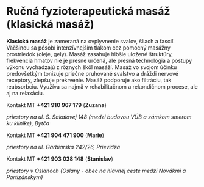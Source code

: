 Ručná fyzioterapeutická masáž (klasická masáž)
==============================================

**Klasická masáž** je zameraná na ovplyvnenie svalov, šliach a fascií. Väčšinou
sa pôsobí intenzívnejším tlakom cez pomocný masážny prostriedok (oleje, gely).
Masáž zasahuje hlbšie uložené štruktúry, frekvencia hmatov nie je presne určená,
ale presná technológia a postupy výkonu vychádzajú z rôznych škôl masáží. Masáž
vo svojom účinku predovšetkým tonizuje priečne pruhované svalstvo a dráždi
nervové receptory, zlepšuje prekrvenie. Masáž podporuje ako filtráciu, tak
reabsorbciu. Využíva sa najmä v rehabilitačnom a rekondičnom procese, ale aj na
relaxáciu.

Kontakt MT **+421 910 967 179** (**Zuzana**)

*priestory na ul. S. Sakalovej 148 (medzi budovou VÚB a zámkom smerom ku
klinike), Bytča*

Kontakt MT **+421 904 471 900** (**Marie**)

*priestory na ul. Garbiarska 242/26, Prievidza*

Kontakt MT **+421 903 028 148** (**Stanislav**)

*priestory v Oslanoch (Oslany - obec na hlavnej ceste medzi Novákmi a
Partizánskym)*

